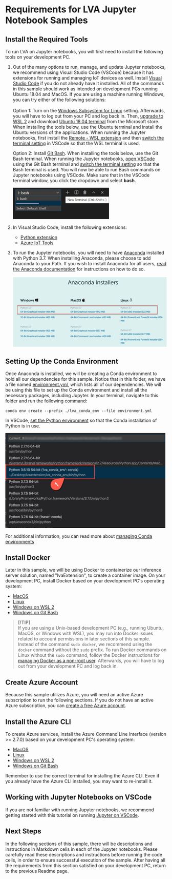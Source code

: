 # Requirements for LVA Jupyter Notebook Samples 

## Install the Required Tools
To run LVA on Jupyter notebooks, you will first need to install the following tools on your development PC.  

1. Out of the many options to run, manage, and update Jupyter notebooks, we recommend using Visual Studio Code (VSCode) because it has extensions for running and managing IoT devices as well. Install [Visual Studio Code](https://code.visualstudio.com/docs/setup/setup-overview) if you do not already have it installed. All of the commands in this sample should work as intended on development PCs running Ubuntu 18.04 and MacOS. If you are using a machine running Windows, you can try either of the following solutions:
    <br><br>Option 1: Turn on the [Windows Subsystem for Linux](https://code.visualstudio.com/remote-tutorials/wsl/enable-wsl) setting. Afterwards, you will have to log out from your PC and log back in. Then, [upgrade to WSL 2](https://docs.microsoft.com/en-us/windows/wsl/install-win10) and download [Ubuntu 18.04 terminal](https://www.microsoft.com/en-us/p/ubuntu-1804-lts/9n9tngvndl3q?rtc=1&activetab=pivot:overviewtab) from the Microsoft store. When installing the tools below, use the Ubuntu terminal and install the Ubuntu versions of the applications. When running the Jupyter notebooks, first install the [Remote - WSL extension](https://marketplace.visualstudio.com/items?itemName=ms-vscode-remote.remote-wsl) and then [switch the terminal setting](https://code.visualstudio.com/docs/remote/wsl#_open-a-remote-folder-or-workspace) in VSCode so that the WSL terminal is used.
  
    Option 2: Install [Git Bash](https://git-scm.com/downloads). When installing the tools below, use the Git Bash terminal. When running the Jupyter notebooks, [open VSCode](https://code.visualstudio.com/docs/editor/command-line#_launching-from-command-line) using the Git Bash terminal and [switch the terminal setting](https://code.visualstudio.com/docs/editor/integrated-terminal) so that the Bash terminal is used. You will now be able to run Bash commands on Jupyter notebooks using VSCode. Make sure that in the VSCode terminal window, you click the dropdown and select **bash**.    
    
    <img src="../../../../images/_bash_terminal.jpg" width=300px />

2. In Visual Studio Code, install the following extensions:  
    - [Python extension](https://marketplace.visualstudio.com/items?itemName=ms-python.python) 
    - [Azure IoT Tools](https://marketplace.visualstudio.com/items?itemName=vsciot-vscode.azure-iot-tools)     

3. To run the Jupyter notebooks, you will need to have [Anaconda](https://www.anaconda.com/products/individual) installed with Python 3.7. When installing Anaconda, please choose to add Anaconda to your Path. If you wish to install Anaconda for all users, [read the Anaconda documentation](https://docs.anaconda.com/anaconda/install/multi-user/) for instructions on how to do so.   
    <br><img src="../../../../images/_conda_installation.jpg" width=600px />
   
## Setting Up the Conda Environment
Once Anaconda is installed, we will be creating a Conda environment to hold all our dependencies for this sample. Notice that in this folder, we have a file named [environment.yml](environment.yml), which lists all of our dependencies. We will be using this file to set up the Conda environment and install all the necessary packages, including Jupyter. In your terminal, navigate to this folder and run the following command:

```
conda env create --prefix ./lva_conda_env --file environment.yml
```

In VSCode, [set the Python environment](https://code.visualstudio.com/docs/python/environments) so that the Conda installation of Python is in use.

<img src="../../../../images/_python_interpreter.jpg" width=500px />

For additional information, you can read more about [managing Conda environments](https://docs.conda.io/projects/conda/en/latest/user-guide/tasks/manage-environments.html)

## Install Docker
Later in this sample, we will be using Docker to containerize our inference server solution, named "lvaExtension", to create a container image. On your development PC, install Docker based on your development PC's operating system:
* [MacOS](https://docs.docker.com/docker-for-mac/install/)
* [Linux](https://docs.docker.com/engine/install/)
* [Windows on WSL 2](https://docs.docker.com/docker-for-windows/wsl/)
* [Windows on Git Bash](https://docs.docker.com/docker-for-windows/install/)

> <span style="color:grey; font-weight:bold"> [!TIP] </span>  
> If you are using a Unix-based development PC (e.g., running Ubuntu, MacOS, or Windows with WSL), you may run into Docker issues related to account permissions in later sections of this sample. Instead of the command `sudo docker`, we recommend using the `docker` command without the `sudo` prefix. To run Docker commands on Linux without the `sudo` command, follow the Docker instructions for [managing Docker as a non-root user](https://docs.docker.com/install/linux/linux-postinstall/). Afterwards, you will have to log out from your development PC and log back in.

## Create Azure Account
Because this sample utilizes Azure, you will need an active Azure subscription to run the following sections. If you do not have an active Azure subscription, you can [create a free Azure account](https://azure.microsoft.com/free/?WT.mc_id=A261C142F). 

## Install the Azure CLI
To create Azure services, install the Azure Command Line Interface (version >= 2.7.0) based on your development PC's operating system:
* [MacOS](https://docs.microsoft.com/en-us/cli/azure/install-azure-cli-macos?view=azure-cli-latest)
* [Linux](https://docs.microsoft.com/en-us/cli/azure/install-azure-cli-apt?view=azure-cli-latest)
* [Windows on WSL 2](https://docs.microsoft.com/en-us/cli/azure/install-azure-cli-apt?view=azure-cli-latest)
* [Windows on Git Bash](https://docs.microsoft.com/en-us/cli/azure/install-azure-cli-windows?view=azure-cli-latest&tabs=azure-cli)

Remember to use the correct terminal for installing the Azure CLI. Even if you already have the Azure CLI installed, you may want to re-install it.

<!-- NO LONG NEEDED?
## Install Jupyter
To get started with Jupyter on VSCode, you first need to have Jupyter installed on your development PC. 

In VSCode, open the terminal window and run the following command:
```
pip3 install jupyter
```
> [!NOTE]    
> We used `pip3` in the command above because we are running Python 3. In your case, use `pip` or `pip3` depending on your installed version of Python.
-->

## Working with Jupyter Notebooks on VSCode
If you are not familiar with running Jupyter notebooks, we recommend getting started with this tutorial on running [Jupyter on VSCode](https://code.visualstudio.com/docs/python/jupyter-support).

## Next Steps
In the following sections of this sample, there will be descriptions and instructions in Markdown cells in each of the Jupyter notebooks. Please carefully read these descriptions and instructions before running the code cells, in order to ensure successful execution of the sample. After having all the requirements from this section satisfied on your development PC, return to the previous Readme page.
